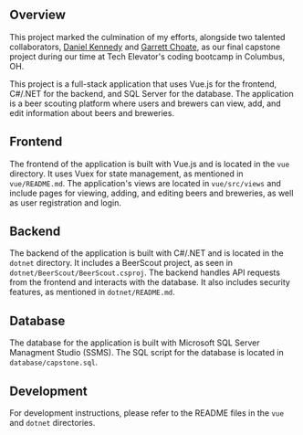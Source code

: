 ## Overview

This project marked the culmination of my efforts, alongside two talented collaborators, [Daniel Kennedy](https://www.linkedin.com/in/daniel-kennedy-/) and [Garrett Choate](https://www.linkedin.com/in/garrettchoate/), as our final capstone project during our time at Tech Elevator's coding bootcamp in Columbus, OH.

This project is a full-stack application that uses Vue.js for the frontend, C#/.NET for the backend, and SQL Server for the database. The application is a beer scouting platform where users and brewers can view, add, and edit information about beers and breweries.

## Frontend

The frontend of the application is built with Vue.js and is located in the `vue` directory. It uses Vuex for state management, as mentioned in `vue/README.md`. The application's views are located in `vue/src/views` and include pages for viewing, adding, and editing beers and breweries, as well as user registration and login.

## Backend

The backend of the application is built with C#/.NET and is located in the `dotnet` directory. It includes a BeerScout project, as seen in `dotnet/BeerScout/BeerScout.csproj`. The backend handles API requests from the frontend and interacts with the database. It also includes security features, as mentioned in `dotnet/README.md`.

## Database

The database for the application is built with Microsoft SQL Server Managment Studio (SSMS). The SQL script for the database is located in `database/capstone.sql`.

## Development

For development instructions, please refer to the README files in the `vue` and `dotnet` directories.
